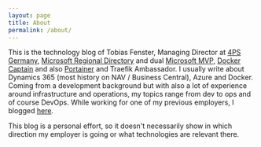 ```yaml
---
layout: page
title: About
permalink: /about/
---
```


This is the technology blog of Tobias Fenster, Managing Director at <a href="https://www.4psgroup.com/de" target="_blank">4PS Germany</a>, <a href="https://rd.microsoft.com/en-us/tobias-fenster">Microsoft Regional Directory</a> and dual <a href="https://mvp.microsoft.com/en-us/PublicProfile/5002758?fullName=Tobias%20Fenster" target="_blank">Microsoft MVP</a>, <a href="https://www.docker.com/captains/tobias-fenster/">Docker Captain</a> and also <a href="https://www.portainer.io/ambassador-programme">Portainer</a> and Traefik Ambassador. I usually write about Dynamics 365 (most history on NAV / Business Central), Azure and Docker. Coming from a development background but with also a lot of experience around infrastructure and operations, my topics range from dev to ops and of course DevOps. While working for one of my previous employers, I blogged <a href="https://www.axians-infoma.com/techblog/">here</a>.

This blog is a personal effort, so it doesn't necessarily show in which direction my employer is going or what technologies are relevant there.
